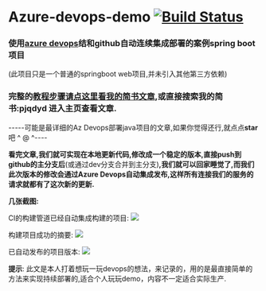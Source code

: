 # Azure-devops-demo [![Build Status](https://dev.azure.com/1909025079/azure-devops/_apis/build/status/azure-devops-Maven-CI?branchName=master)](https://dev.azure.com/1909025079/azure-devops/_build/latest?definitionId=4&branchName=master)<br>
### 使用[azure devops](https://azure.microsoft.com/zh-cn/services/devops/)结和github自动连续集成部署的案例spring boot项目
(此项目只是一个普通的springboot web项目,并未引入其他第三方依赖)

### 完整的[教程步骤请点这里看我的简书文章](https://www.jianshu.com/p/6eb5e388c112),或直接搜索我的简书:pjqdyd 进入主页查看文章.

-----可能是最详细的Az Devops部署java项目的文章,如果你觉得还行,就点点**star**吧 ^ @  ^----

**看完文章,我们就可实现在本地更新代码,修改成一个稳定的版本,直接push到github的主分支后**(或通过dev分支合并到主分支)**,我们就可以回家睡觉了,而我们此次版本的修改会通过Azure Devops自动集成发布,这样所有连接我们的服务的请求就都有了这次新的更新.**

**几张截图:**

CI的构建管道已经自动集成构建的项目:
![](https://upload-images.jianshu.io/upload_images/14511997-dd6930eeb0ff7ba4.png?imageMogr2/auto-orient/strip%7CimageView2/2/w/1240)

构建项目成功的摘要:
![](https://upload-images.jianshu.io/upload_images/14511997-db47e0e6cc8477fd.png?imageMogr2/auto-orient/strip%7CimageView2/2/w/1240)

已自动发布的项目版本:
![](https://upload-images.jianshu.io/upload_images/14511997-78c50e2defae72aa.png?imageMogr2/auto-orient/strip%7CimageView2/2/w/1240)



**提示**:
此文是本人打着想玩一玩devops的想法，来记录的，用的是最直接简单的方法来实现持续部署的,适合个人玩玩demo，内容不一定适合实际生产.
